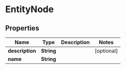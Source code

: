 
# EntityNode

## Properties
Name | Type | Description | Notes
------------ | ------------- | ------------- | -------------
**description** | **String** |  |  [optional]
**name** | **String** |  | 



